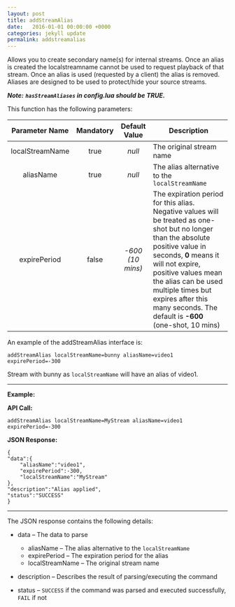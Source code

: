 ```yaml
---
layout: post
title: addStreamAlias
date:   2016-01-01 00:00:00 +0000
categories: jekyll update
permalink: addstreamalias
---
```


Allows you to create secondary name(s) for internal streams. Once an alias is created the localstreamname cannot be used to request playback of that stream. Once an alias is used (requested by a client) the alias is removed. Aliases are designed to be used to protect/hide your source streams.

***Note:*** 	***`hasStreamAliases` in config.lua should be TRUE.***



This function has the following parameters:

| **Parameter Name** | **Mandatory** | **Default Value** | **Description**                          |
| :----------------: | :-----------: | :---------------: | ---------------------------------------- |
|  localStreamName   |     true      |      *null*       | The original stream name                 |
|     aliasName      |     true      |      *null*       | The alias alternative to the `localStreamName` |
|    expirePeriod    |     false     | *-600 (10 mins)*  | The expiration period for this alias. Negative values will be treated as one-shot but no longer than the absolute positive value in seconds, **0** means it will not expire, positive values mean the alias can be used multiple times but expires after this many seconds. The default is **-600** (one-shot, 10 mins) |

An example of the addStreamAlias interface is:

``` 
addStreamAlias localStreamName=bunny aliasName=video1 expirePeriod=-300
```

Stream with bunny as `localStreamName` will have an alias of video1.

------

**Example:**

**API Call:**

``` 
addStreamAlias localStreamName=MyStream aliasName=video1 expirePeriod=-300
```

**JSON Response:**

``` 
{
"data":{
    "aliasName":"video1",
    "expirePeriod":-300,
    "localStreamName":"MyStream"
},
"description":"Alias applied",
"status":"SUCCESS"
}
```

------

The JSON response contains the following details:

- data – The data to parse
  - aliasName – The alias alternative to the `localStreamName`
  - expirePeriod – The expiration period for the alias
  - localStreamName – The original stream name


- description – Describes the result of parsing/executing the command
- status – `SUCCESS` if the command was parsed and executed successfully, `FAIL` if not